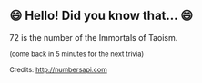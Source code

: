 ## :smile: Hello! Did you know that... :smile:
72 is the number of the Immortals of Taoism.

<sup>(come back in 5 minutes for the next trivia)</sup>


<sup>Credits: http://numbersapi.com</sup>
